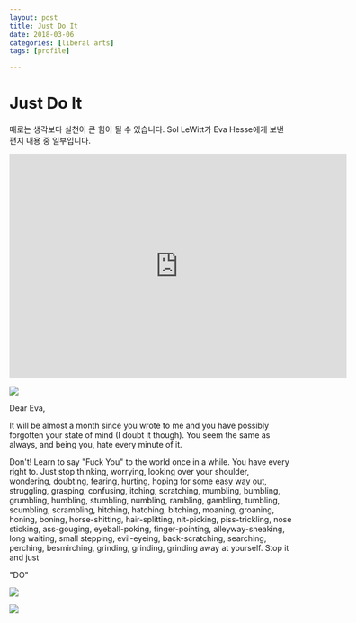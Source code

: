 ```yaml
---
layout: post
title: Just Do It
date: 2018-03-06
categories: [liberal arts]
tags: [profile]

---
```



# Just Do It

때로는 생각보다 실천이 큰 힘이 될 수 있습니다. Sol LeWitt가 Eva Hesse에게 보낸 편지 내용 중 일부입니다.

<iframe width="600" height="400" src="https://www.youtube.com/embed/4P2XeCSHSeA" frameborder="0" allow="autoplay; encrypted-media" allowfullscreen></iframe>

![](http://sungsoo.github.com/images/hesse_lewitt.jpg)


Dear Eva,

It will be almost a month since you wrote to me and you have possibly forgotten your state of mind (I doubt it though). You seem the same as always, and being you, hate every minute of it. 

Don't! Learn to say "Fuck You" to the world once in a while. You have every right to. Just stop thinking, worrying, looking over your shoulder, wondering, doubting, fearing, hurting, hoping for some easy way out, struggling, grasping, confusing, itching, scratching, mumbling, bumbling, grumbling, humbling, stumbling, numbling, rambling, gambling, tumbling, scumbling, scrambling, hitching, hatching, bitching, moaning, groaning, honing, boning, horse-shitting, hair-splitting, nit-picking, piss-trickling, nose sticking, ass-gouging, eyeball-poking, finger-pointing, alleyway-sneaking, long waiting, small stepping, evil-eyeing, back-scratching, searching, perching, besmirching, grinding, grinding, grinding away at yourself. Stop it and just

"DO"

![](http://sungsoo.github.com/images/lewitt_do1.jpg)

![](http://sungsoo.github.com/images/lewitt_do2.jpg)